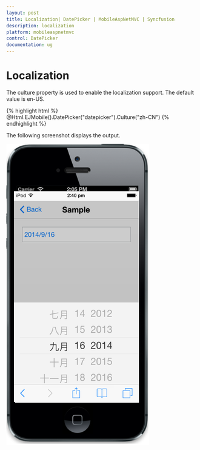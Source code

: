 ```yaml
---
layout: post
title: Localization| DatePicker | MobileAspNetMVC | Syncfusion
description: localization                         
platform: mobileaspnetmvc
control: DatePicker
documentation: ug
---
```


# Localization                         

The culture property is used to enable the localization support. The default value is en-US.


{% highlight html %}
@Html.EJMobile().DatePicker("datepicker").Culture("zh-CN")
{% endhighlight %}


The following screenshot displays the output.

![](Localization_images/Localization_img1.png)



